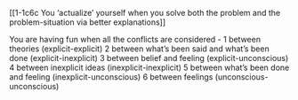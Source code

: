 [[1-1c6c You ‘actualize’ yourself when you solve both the problem and the problem-situation via better explanations]]

You are having fun when all the conflicts are considered - 
	1 between theories (explicit-explicit)
	2 between what’s been said and what’s been done (explicit-inexplicit)
	3 between belief and feeling (explicit-unconscious)
	4 between inexplicit ideas (inexplicit-inexplicit)
	5 between what’s been done and feeling (inexplicit-unconscious)
	6 between feelings (unconscious-unconscious)
